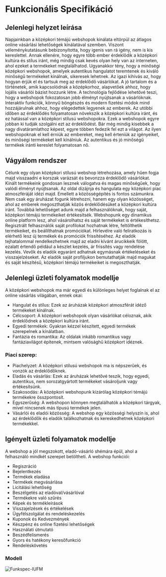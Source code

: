 # Funkcionális Specifikáció

## Jelenlegi helyzet leírása
Napjainkban a középkori témájú webshopok kínálata eltörpül az átlagos online vásárlási lehetőségek kínálatával szemben. Viszont véleménykutatásunk bebizonyította, hogy igenis van rá igény, nem is kis kereslettel.  Annak ellenére, hogy egyre több ember érdeklődik a középkori kultúra és stílus iránt, még mindig csak kevés olyan hely van az interneten, ahol ezeket a termékeket megtalálhatod. Ugyanakkor tény, hogy a minőségi középkori webshopok, amelyek autentikus hangulatot teremtenek és kiváló minőségű termékeket kínálnak, sikeresek lehetnek. Az igazi kihívás az, hogy hogyan érjük el és tartsuk meg az érdeklődő vásárlókat.
A jó tartalom és a történetek, amik kapcsolódnak a középkorhoz, alapvetőek ahhoz, hogy lojális vásárlói bázist hozzunk létre. A technológia fejlődése lehetővé teszi, hogy a webshopok fokozatosan jobb élményt nyújtsanak a vásárlóknak. Interaktív funkciók, könnyű böngészés és modern fizetési módok mind hozzájárulnak ahhoz, hogy elégedettek legyenek az emberek.
Az utóbbi időben az érdeklődés folyamatosan növekszik a középkori kultúra iránt, és ez hatással van a középkori stílusú webshopokra. Ezek a webshopok egyre jobban ki tudják szolgálni ezt az érdeklődést. Bár még mindig kisebbek a nagy divatáramlathoz képest, egyre többen fedezik fel ezt a világot. Az ilyen webshopoknak el kell érniük az embereket, meg kell érteniük az igényeiket, és minőségi termékeket kell kínálniuk. Az autentikus és jó minőségű termékek iránti kereslet folyamatosan nő.

## Vágyálom rendszer 
Célunk egy olyan középkori stílusú webshop létrehozása, amely hűen fogja majd visszaadni e korszak varázsát és bevonzza érdeklődő vásárlókat. Kínált termékeink gondosan lesznek válogatva és magas minőségűek, hogy valódi élményt nyújtsanak. Az oldal dizájnja és hangulata egy középkori piac atmoszféráját idézi majd.
Emellett a közösségépítés is fontos számunkra. Nem csak egy áruházat fogunk létrehozni, hanem egy olyan közösséget, ahol az emberek megoszthatják közös érdeklődésüket a középkori kultúra iránt. Továbbá lehetőséget adunk majd a felhasználóknak, hogy saját, középkori témájú termékeiket értékesítsék.
Webshopunk egy dinamikus online platform lesz, ahol vásárolhatsz és saját termékeket is értékesíthetsz. Regisztrált felhasználók saját profilokat hozhatnak létre, feltölthetik termékeiket, és beállíthatnak promóciókat. Hírlevélre való feliratkozás is elérhető lesz  új termékek és promóciók frissítéséhez. Az eladók tejhatalommal rendelkezhetnek majd az eladni kívánt árucikkeik fölött, ezalatt értendő például a készlet kezelés, ár frissítés vagy rendelése kezelés. Vevők és eladók egyaránt adhatnak egymásnak értékeléseket és visszajelzéseket.
Az eladók saját profiljukon bemutathatják majd magukat és saját készítésű, középkori témájú termékeiket is megoszthatják.

## Jelenlegi üzleti folyamatok modellje

A középkori webshopok ma már egyedi és különleges helyet foglalnak el az online vásárlás világában, ennek okai:
  * Hangulat és stílus: Ezek az áruházak középkori atmoszférát idéző termékeket kínálnak.
  * Célcsoport: A középkori webshopok olyan vásárlókat céloznak, akik érdeklődnek a középkori kultúra iránt.
  * Egyedi termékek: Gyakran kézzel készített, egyedi termékek szerepelnek a kínálatban.
  * Fantázia és romantika: Az oldalak inkább romantikus vagy fantáziavilágot építenek, mintsem valósághű középkort idéznek.
### Piaci szerep:
  * Piachelyzet: A középkori stílusú webshopok ma is népszerűek, és vonzók az érdeklődőknek.
  * Eladás és vásárlás: Ezek az áruházak lehetővé teszik, hogy egyedi, autentikus, nem sorozatgyártott termékeket vásároljunk vagy értékesítsünk.
  * Szakosodás: A középkori webshopunk kizárólag középkori témájú termékekre összpontosít.
  * Egyszerűség: A webshopon könnyen megtalálhatók a középkori tárgyak, mivel nincsenek más típusú termékek jelen.
  * Vásárlói és eladói közösség: A webshop egy közösségi helyszín is, ahol az érdeklődők és eladók találkozhatnak és kereskedhetnek középkori termékekkel.

## Igényelt üzleti folyamatok modellje

A webshop a jól megszokott, eladó-vásárló shémára épül, ahol a felhasználó mindkét szerepet betöltheti.
A webshop funkciói:

-   Regiszráció
-   Bejelentkezés
-   Termékek eladása
-   Termékek megvásárlása
-   Licitálási lehetőség
-   Beszélgetés az eladóval/vásárlóval
-   Termékekre való szűrés
-   Képek és termékleírások
-   Visszajelzések és értékelések
-   Ügyfélszolgálat és rendeléskezelés
-   Kuponok és Kedvezmények
-   Készpénz és online fizetési lehetőségek
-   Használati útmutató
-   Beszédfelismerés
-   Gyors és hatékony keresőfunkció
-   Rendeléskövetés

### Modell 
![Funkspec-IUFM](https://github.com/herbakmarcell/jokapas_afp1/assets/117568964/012ed4eb-60d8-49f6-87ea-821455de4f15)

